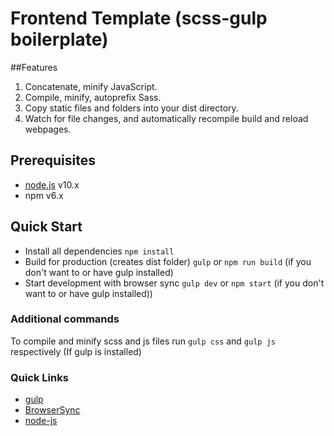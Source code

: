 # Frontend Template (scss-gulp boilerplate)

##Features
1) Concatenate, minify JavaScript.
2) Compile, minify, autoprefix Sass.
3) Copy static files and folders into your dist directory.
4) Watch for file changes, and automatically recompile build and reload webpages.

## Prerequisites
* [node.js](https://nodejs.org/en/download/) v10.x
* npm v6.x

## Quick Start
* Install all dependencies
`npm install`
* Build for production (creates dist folder)
`gulp` or `npm run build` (if you don't want to or have gulp installed)
* Start development with browser sync
`gulp dev` or  `npm start` (if you don't want to or have gulp installed))

### Additional commands
To compile and minify scss and js files run `gulp css` and `gulp js` respectively (If gulp is installed)

### Quick Links
* [gulp](http://gulpjs.com)
* [BrowserSync](http://www.browsersync.io)
* [node-js](https://nodejs.org/en/)
